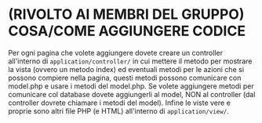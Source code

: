 # (RIVOLTO AI MEMBRI DEL GRUPPO) COSA/COME AGGIUNGERE CODICE 

Per ogni pagina che volete aggiungere dovete creare un controller all'interno di `application/controller/` in cui mettere il metodo per mostrare la vista (ovvero un metodo index) ed eventuali metodi per le azioni che si possono compiere nella pagina, questi metodi possono comunicare con model.php e usare i metodi del model.php. Se volete aggiungere metodi per comunicare col database dovete aggiungerli al model, NON al controller (dal controller dovrete chiamare i metodi del model). Infine le viste vere e proprie sono altri file PHP (e HTML) all'interno di `application/view/`. 
